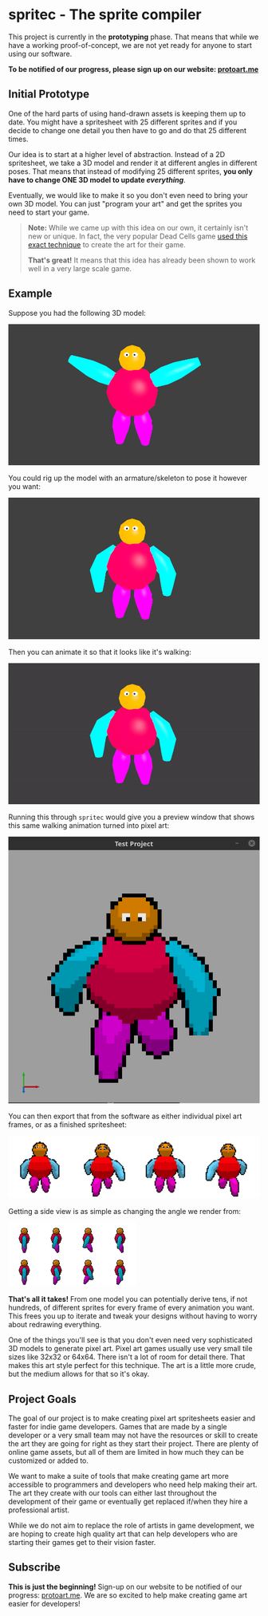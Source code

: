 # spritec - The sprite compiler

This project is currently in the **prototyping** phase. That means that while
we have a working proof-of-concept, we are not yet ready for anyone to start
using our software.

**To be notified of our progress, please sign up on our website: [protoart.me](https://protoart.me/)**

## Initial Prototype

One of the hard parts of using hand-drawn assets is keeping them up to date. You
might have a spritesheet with 25 different sprites and if you decide to change
one detail you then have to go and do that 25 different times.

Our idea is to start at a higher level of abstraction. Instead of a 2D
spritesheet, we take a 3D model and render it at different angles in different
poses. That means that instead of modifying 25 different sprites, **you only have
to change ONE 3D model to update *everything***.

Eventually, we would like to make it so you don't even need to bring your own 3D
model. You can just "program your art" and get the sprites you need to start
your game.

> **Note:** While we came up with this idea on our own, it certainly isn't new
> or unique. In fact, the very popular Dead Cells game [used this exact
> technique][dead-cells-game-art] to create the art for their game.
>
> **That's great!** It means that this idea has already been shown to work well
> in a very large scale game.

[dead-cells-game-art]: https://www.gamasutra.com/view/news/313026/Art_Design_Deep_Dive_Using_a_3D_pipeline_for_2D_animation_in_Dead_Cells.php

## Example

Suppose you had the following 3D model:

![bigboi render](https://raw.githubusercontent.com/ProtoArt/spritec/5a345767306c246ca88170594249200101029f34/samples/bigboi/render/bigboi.png)

You could rig up the model with an armature/skeleton to pose it however you
want:

![bigboi posed](https://raw.githubusercontent.com/ProtoArt/spritec/5a345767306c246ca88170594249200101029f34/samples/bigboi/render/bigboi_rigged.png)

Then you can animate it so that it looks like it's walking:

![bigboi walk](https://raw.githubusercontent.com/ProtoArt/spritec/5a345767306c246ca88170594249200101029f34/samples/bigboi/render/bigboi_rigged_walk.gif)

Running this through `spritec` would give you a preview window that shows this
same walking animation turned into pixel art:

![bigboi pixel art walking](https://raw.githubusercontent.com/ProtoArt/spritec/5a345767306c246ca88170594249200101029f34/samples/bigboi/render/bigboi-walking.gif)

You can then export that from the software as either individual pixel art
frames, or as a finished spritesheet:

![bigboi pixel art walking sprites](https://raw.githubusercontent.com/ProtoArt/spritec/5a345767306c246ca88170594249200101029f34/samples/bigboi/render/bigboi_spritesheet.png)

Getting a side view is as simple as changing the angle we render from:

![bigboi pixel art walking sprites side](https://raw.githubusercontent.com/ProtoArt/spritec/5a345767306c246ca88170594249200101029f34/samples/bigboi/render/bigboi_spritesheet_side.png)

**That's all it takes!** From one model you can potentially derive tens, if not
hundreds, of different sprites for every frame of every animation you want.
This frees you up to iterate and tweak your designs without having to worry
about redrawing everything.

One of the things you'll see is that you don't even need very sophisticated 3D
models to generate pixel art. Pixel art games usually use very small tile sizes
like 32x32 or 64x64. There isn't a lot of room for detail there. That makes this
art style perfect for this technique. The art is a little more crude, but the
medium allows for that so it's okay.

## Project Goals

The goal of our project is to make creating pixel art spritesheets easier and
faster for indie game developers. Games that are made by a single developer or a
very small team may not have the resources or skill to create the art they are
going for right as they start their project. There are plenty of online game
assets, but all of them are limited in how much they can be customized or added
to.

We want to make a suite of tools that make creating game art more accessible to
programmers and developers who need help making their art. The art they create
with our tools can either last throughout the development of their game or
eventually get replaced if/when they hire a professional artist.

While we do not aim to replace the role of artists in game development, we are
hoping to create high quality art that can help developers who are starting
their games get to their vision faster.

## Subscribe

**This is just the beginning!** Sign-up on our website to be notified of our
progress: [protoart.me](https://protoart.me/). We are so excited to help make
creating game art easier for developers!
